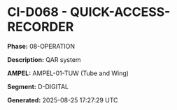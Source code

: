 # CI-D068 - QUICK-ACCESS-RECORDER

**Phase:** 08-OPERATION

**Description:** QAR system

**AMPEL:** AMPEL-01-TUW (Tube and Wing)

**Segment:** D-DIGITAL

**Generated:** 2025-08-25 17:27:29 UTC
